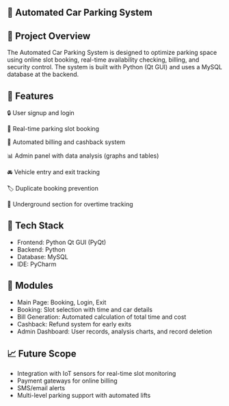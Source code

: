 ## 🚗 Automated Car Parking System

## 📌 Project Overview
The Automated Car Parking System is designed to optimize parking space using online slot booking, real-time availability checking, billing, and security control. The system is built with Python (Qt GUI) and uses a MySQL database at the backend.

## 🎯 Features
🔒 User signup and login

📆 Real-time parking slot booking

🧾 Automated billing and cashback system

📊 Admin panel with data analysis (graphs and tables)

🚘 Vehicle entry and exit tracking

🏷️ Duplicate booking prevention

🛑 Underground section for overtime tracking

## 🧰 Tech Stack
- Frontend: Python Qt GUI (PyQt)
- Backend: Python
- Database: MySQL
- IDE: PyCharm

## 📂 Modules
- Main Page: Booking, Login, Exit
- Booking: Slot selection with time and car details
- Bill Generation: Automated calculation of total time and cost
- Cashback: Refund system for early exits
- Admin Dashboard: User records, analysis charts, and record deletion

## 📈 Future Scope
- Integration with IoT sensors for real-time slot monitoring
- Payment gateways for online billing
- SMS/email alerts
- Multi-level parking support with automated lifts
